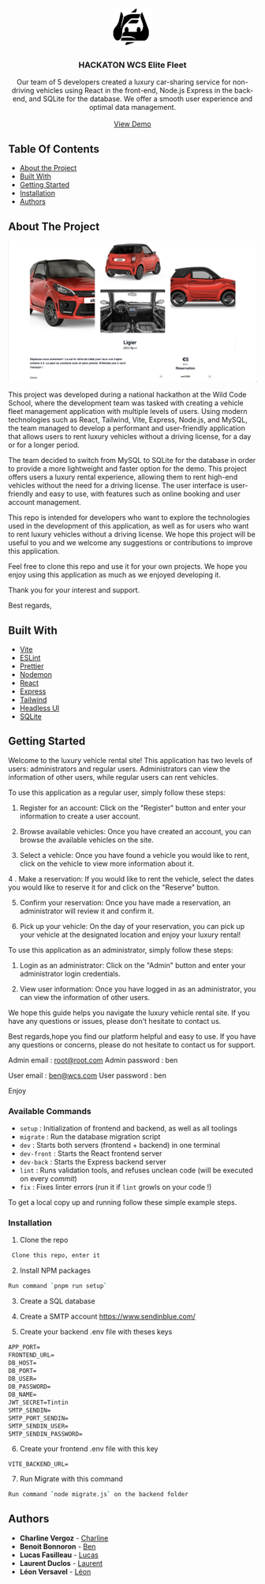 <br/>
<p align="center">
  <a href="https://github.com/Jesuisleon/WCS-Elite-Fleet">
    <img src="/frontend/public/image/logo.png" alt="Logo" width="80" height="80">
  </a>

  <h3 align="center">HACKATON WCS Elite Fleet</h3>

  <p align="center">
    Our team of 5 developers created a luxury car-sharing service for non-driving vehicles using React in the front-end, Node.js Express in the back-end, and SQLite for the database. We offer a smooth user experience and optimal data management.
    <br/>
    <br/>
    <a href="https://wcs-elite-fleet.vercel.app/">View Demo</a>
  </p>
</p>


## Table Of Contents

* [About the Project](#about-the-project)
* [Built With](#built-with)
* [Getting Started](#getting-started)
* [Installation](#installation)
* [Authors](#authors)

## About The Project

![Screen Shot](screenshot.png)

This project was developed during a national hackathon at the Wild Code School, where the development team was tasked with creating a vehicle fleet management application with multiple levels of users. Using modern technologies such as React, Tailwind, Vite, Express, Node.js, and MySQL, the team managed to develop a performant and user-friendly application that allows users to rent luxury vehicles without a driving license, for a day or for a longer period.

The team decided to switch from MySQL to SQLite for the database in order to provide a more lightweight and faster option for the demo. This project offers users a luxury rental experience, allowing them to rent high-end vehicles without the need for a driving license. The user interface is user-friendly and easy to use, with features such as online booking and user account management.

This repo is intended for developers who want to explore the technologies used in the development of this application, as well as for users who want to rent luxury vehicles without a driving license. We hope this project will be useful to you and we welcome any suggestions or contributions to improve this application.

Feel free to clone this repo and use it for your own projects. We hope you enjoy using this application as much as we enjoyed developing it.

Thank you for your interest and support.

Best regards,

## Built With

* [Vite](https://vitejs.dev/)
* [ESLint](https://eslint.org/)
* [Prettier](https://prettier.io/)
* [Nodemon](https://nodemon.io/)
* [React](https://fr.reactjs.org/)
* [Express](https://expressjs.com/fr/)
* [Tailwind](https://tailwindcss.com/)
* [Headless UI](https://headlessui.com/)
* [SQLite](https://sqlite.org/index.html)

## Getting Started
Welcome to the luxury vehicle rental site! This application has two levels of users: administrators and regular users. Administrators can view the information of other users, while regular users can rent vehicles.

To use this application as a regular user, simply follow these steps:

1. Register for an account: Click on the "Register" button and enter your information to create a user account.

2. Browse available vehicles: Once you have created an account, you can browse the available vehicles on the site.

3. Select a vehicle: Once you have found a vehicle you would like to rent, click on the vehicle to view more information about it.

4 . Make a reservation: If you would like to rent the vehicle, select the dates you would like to reserve it for and click on the "Reserve" button.

5. Confirm your reservation: Once you have made a reservation, an administrator will review it and confirm it.

6. Pick up your vehicle: On the day of your reservation, you can pick up your vehicle at the designated location and enjoy your luxury rental!


To use this application as an administrator, simply follow these steps:

1. Login as an administrator: Click on the "Admin" button and enter your administrator login credentials.

2. View user information: Once you have logged in as an administrator, you can view the information of other users.

We hope this guide helps you navigate the luxury vehicle rental site. If you have any questions or issues, please don't hesitate to contact us.

Best regards,hope you find our platform helpful and easy to use. If you have any questions or concerns, please do not hesitate to contact us for support.

Admin email : root@root.com
Admin password : ben

User email : ben@wcs.com 
User password : ben

Enjoy

### Available Commands

- `setup` : Initialization of frontend and backend, as well as all toolings
- `migrate` : Run the database migration script
- `dev` : Starts both servers (frontend + backend) in one terminal
- `dev-front` : Starts the React frontend server
- `dev-back` : Starts the Express backend server
- `lint` : Runs validation tools, and refuses unclean code (will be executed on every _commit_)
- `fix` : Fixes linter errors (run it if `lint` growls on your code !)

To get a local copy up and running follow these simple example steps.

### Installation

1. Clone the repo

```sh
 Clone this repo, enter it
```

2. Install NPM packages

```sh
Run command `pnpm run setup`
```

3. Create a SQL database

4. Create a SMTP account
https://www.sendinblue.com/

5. Create your backend .env file with theses keys
```backend .env file
APP_PORT=
FRONTEND_URL=
DB_HOST=
DB_PORT=
DB_USER=
DB_PASSWORD=
DB_NAME=
JWT_SECRET=Tintin
SMTP_SENDIN=
SMTP_PORT_SENDIN=
SMTP_SENDIN_USER=
SMTP_SENDIN_PASSWORD=
```

6. Create your frontend .env file with this key
```frontend .env file
VITE_BACKEND_URL=
```

7. Run Migrate with this command
```sh
Run command `node migrate.js` on the backend folder
```

## Authors
* **Charline Vergoz** - [Charline](https://github.com/CV418)
* **Benoit Bonnoron** - [Ben](https://github.com/BenBonno)
* **Lucas Fasilleau** - [Lucas](https://github.com/madashii)
* **Laurent Duclos** - [Laurent](https://github.com/ldc911)
* **Léon Versavel** - [Léon](https://github.com/Jesuisleon)


